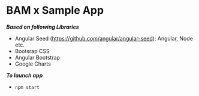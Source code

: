 # BAM x Sample App

***Based on following Libraries***

- Angular Seed (https://github.com/angular/angular-seed): Angular, Node etc.
- Bootsrap CSS
- Angular Bootstrap
- Google Charts


***To launch app***

- ```npm start```